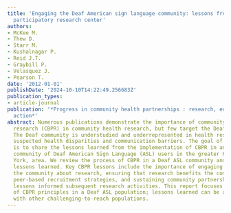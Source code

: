```yaml
---
title: 'Engaging the Deaf American sign language community: lessons from a community-based
  participatory research center'
authors:
- McKee M.
- Thew D.
- Starr M.
- Kushalnagar P.
- Reid J.T.
- Graybill P.
- Velasquez J.
- Pearson T.
date: '2012-01-01'
publishDate: '2024-10-10T14:22:49.256683Z'
publication_types:
- article-journal
publication: '*Progress in community health partnerships : research, education, and
  action*'
abstract: Numerous publications demonstrate the importance of community-based participatory
  research (CBPR) in community health research, but few target the Deaf community.
  The Deaf community is understudied and underrepresented in health research despite
  suspected health disparities and communication barriers. The goal of this paper
  is to share the lessons learned from the implementation of CBPR in an understudied
  community of Deaf American Sign Language (ASL) users in the greater Rochester, New
  York, area. We review the process of CBPR in a Deaf ASL community and identify the
  lessons learned. Key CBPR lessons include the importance of engaging and educating
  the community about research, ensuring that research benefits the community, using
  peer-based recruitment strategies, and sustaining community partnerships. These
  lessons informed subsequent research activities. This report focuses on the use
  of CBPR principles in a Deaf ASL population; lessons learned can be applied to research
  with other challenging-to-reach populations.
---
```

